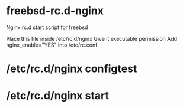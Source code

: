# freebsd-rc.d-nginx
Nginx rc.d start script for freebsd

Place this file inside /etc/rc.d/nginx
Give it executable permission
Add nginx_enable="YES" into /etc/rc.conf


# /etc/rc.d/nginx configtest
# /etc/rc.d/nginx start 
